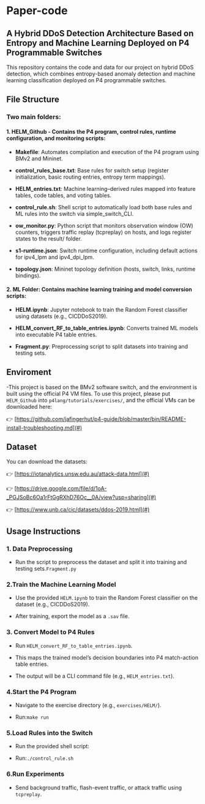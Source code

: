 # Paper-code

## A Hybrid DDoS Detection Architecture Based on Entropy and Machine Learning Deployed on P4 Programmable Switches

This repository contains the code and data for our project on hybrid DDoS detection, which combines entropy-based anomaly detection and machine learning classification deployed on P4 programmable switches.

## File Structure

### Two main folders:

  #### 1. **HELM_Github** - Contains the P4 program, control rules, runtime configuration, and monitoring scripts:

- **Makefile**: Automates compilation and execution of the P4 program using BMv2 and Mininet.

- **control_rules_base.txt**: Base rules for switch setup (register initialization, basic routing entries, entropy term mappings).

- **HELM_entries.txt**: Machine learning–derived rules mapped into feature tables, code tables, and voting tables.

- **control_rule.sh**: Shell script to automatically load both base rules and ML rules into the switch via simple_switch_CLI.

- **ow_monitor.py**: Python script that monitors observation window (OW) counters, triggers traffic replay (tcpreplay) on hosts, and logs register states to the result/ folder.

- **s1-runtime.json**: Switch runtime configuration, including default actions for ipv4_lpm and ipv4_dpi_lpm.

- **topology.json**: Mininet topology definition (hosts, switch, links, runtime bindings).

#### 2. **ML Folder**: Contains machine learning training and model conversion scripts:

- **HELM.ipynb**: Jupyter notebook to train the Random Forest classifier using datasets (e.g., CICDDoS2019).

- **HELM_convert_RF_to_table_entries.ipynb**: Converts trained ML models into executable P4 table entries.
  
- **Fragment.py**: Preprocessing script to split datasets into training and testing sets.

## Enviroment
-This project is based on the BMv2 software switch, and the environment is built using the official P4 VM files. To use this project, please put `HELM_Github` into `p4lang/tutorials/exercises/`, and the official VMs can be downloaded here:

👉 [https://github.com/jafingerhut/p4-guide/blob/master/bin/README-install-troubleshooting.md](#)

## Dataset
You can download the datasets:

👉 [https://iotanalytics.unsw.edu.au/attack-data.html](#)

👉 [https://drive.google.com/file/d/1oA-_PGJSoBc6Oa1rFtGgRXhD76Oc__0A/view?usp=sharing](#)

👉 [https://www.unb.ca/cic/datasets/ddos-2019.html](#)


## Usage Instructions

### 1. Data Preprocessing
- Run the script to preprocess the dataset and split it into training and testing sets.`Fragment.py`

### 2.Train the Machine Learning Model

- Use the provided `HELM.ipynb` to train the Random Forest classifier on the dataset (e.g., CICDDoS2019).

- After training, export the model as a `.sav` file.

### 3. Convert Model to P4 Rules

- Run `HELM_convert_RF_to_table_entries.ipynb`.

- This maps the trained model’s decision boundaries into P4 match-action table entries.

- The output will be a CLI command file (e.g., `HELM_entries.txt`).

### 4.Start the P4 Program

- Navigate to the exercise directory (e.g., `exercises/HELM/`).

- Run:`make run`

### 5.Load Rules into the Switch

- Run the provided shell script:

- Run:`./control_rule.sh`

### 6.Run Experiments

- Send background traffic, flash-event traffic, or attack traffic using `tcpreplay`.
